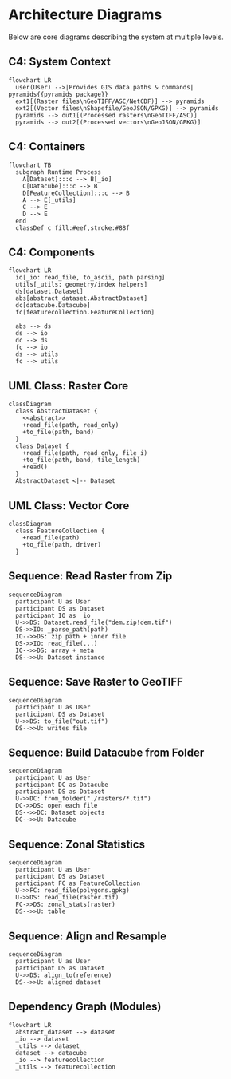 # Architecture Diagrams

Below are core diagrams describing the system at multiple levels.

## C4: System Context

```mermaid
flowchart LR
  user(User) -->|Provides GIS data paths & commands| pyramids{{pyramids package}}
  ext1[(Raster files\nGeoTIFF/ASC/NetCDF)] --> pyramids
  ext2[(Vector files\nShapefile/GeoJSON/GPKG)] --> pyramids
  pyramids --> out1[(Processed rasters\nGeoTIFF/ASC)]
  pyramids --> out2[(Processed vectors\nGeoJSON/GPKG)]
```

## C4: Containers

```mermaid
flowchart TB
  subgraph Runtime Process
    A[Dataset]:::c --> B[_io]
    C[Datacube]:::c --> B
    D[FeatureCollection]:::c --> B
    A --> E[_utils]
    C --> E
    D --> E
  end
  classDef c fill:#eef,stroke:#88f
```

## C4: Components

```mermaid
flowchart LR
  io[_io: read_file, to_ascii, path parsing]
  utils[_utils: geometry/index helpers]
  ds[dataset.Dataset]
  abs[abstract_dataset.AbstractDataset]
  dc[datacube.Datacube]
  fc[featurecollection.FeatureCollection]

  abs --> ds
  ds --> io
  dc --> ds
  fc --> io
  ds --> utils
  fc --> utils
```

## UML Class: Raster Core

```mermaid
classDiagram
  class AbstractDataset {
    <<abstract>>
    +read_file(path, read_only)
    +to_file(path, band)
  }
  class Dataset {
    +read_file(path, read_only, file_i)
    +to_file(path, band, tile_length)
    +read()
  }
  AbstractDataset <|-- Dataset
```

## UML Class: Vector Core

```mermaid
classDiagram
  class FeatureCollection {
    +read_file(path)
    +to_file(path, driver)
  }
```

## Sequence: Read Raster from Zip

```mermaid
sequenceDiagram
  participant U as User
  participant DS as Dataset
  participant IO as _io
  U->>DS: Dataset.read_file("dem.zip!dem.tif")
  DS->>IO: _parse_path(path)
  IO-->>DS: zip path + inner file
  DS->>IO: read_file(...)
  IO-->>DS: array + meta
  DS-->>U: Dataset instance
```

## Sequence: Save Raster to GeoTIFF

```mermaid
sequenceDiagram
  participant U as User
  participant DS as Dataset
  U->>DS: to_file("out.tif")
  DS-->>U: writes file
```

## Sequence: Build Datacube from Folder

```mermaid
sequenceDiagram
  participant U as User
  participant DC as Datacube
  participant DS as Dataset
  U->>DC: from_folder("./rasters/*.tif")
  DC->>DS: open each file
  DS-->>DC: Dataset objects
  DC-->>U: Datacube
```

## Sequence: Zonal Statistics

```mermaid
sequenceDiagram
  participant U as User
  participant DS as Dataset
  participant FC as FeatureCollection
  U->>FC: read_file(polygons.gpkg)
  U->>DS: read_file(raster.tif)
  FC->>DS: zonal_stats(raster)
  DS-->>U: table
```

## Sequence: Align and Resample

```mermaid
sequenceDiagram
  participant U as User
  participant DS as Dataset
  U->>DS: align_to(reference)
  DS-->>U: aligned dataset
```

## Dependency Graph (Modules)

```mermaid
flowchart LR
  abstract_dataset --> dataset
  _io --> dataset
  _utils --> dataset
  dataset --> datacube
  _io --> featurecollection
  _utils --> featurecollection
```
